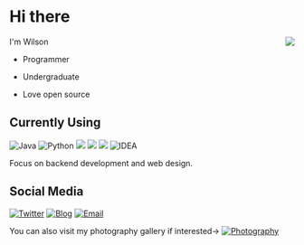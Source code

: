 # Hi there

<img align="right" src="https://github-readme-stats.vercel.app/api/top-langs/?username=wilsongibbs&layout=compact" />

I'm Wilson

- Programmer

- Undergraduate

- Love open source
  
  

## Currently Using

![Java](https://img.shields.io/badge/-Java-e06a00?style=flat-square&logo=Java&labelColor=orange&logoColor=FFF) ![Python](https://img.shields.io/badge/-Python-2d5f96?style=flat-square&logo=Python&labelColor=3776AB&logoColor=FFF) ![](https://img.shields.io/badge/-HTML5-e34f26?style=flat-square&logo=HTML5&logoColor=fff) ![](https://img.shields.io/badge/-CSS3-1572b6?style=flat-square&logo=CSS3&labelColor=1572b6) ![](https://img.shields.io/badge/-JavaScript-e5cd0c?style=flat-square&logo=JavaScript&labelColor=f7df1e&logoColor=000) ![IDEA](https://img.shields.io/badge/-IDEA-000?style=flat-square&logo=intellij-idea&logoColor=FFF)

Focus on backend development and web design.



## Social Media

[![Twitter](https://img.shields.io/badge/-@WilsongibbsZ-1ca0f1?style=flat-square&labelColor=1ca0f1&logo=twitter&logoColor=white)](https://twitter.com/WilsongibbsZ) [![Blog](https://img.shields.io/badge/-https://wilsongibbs.com-grey?style=flat-square&logo=Hexo&logoColor=fff)](https://www.wilsongibbs.com) [![Email](https://img.shields.io/badge/-wilsongibbs.com@gmail.com-d14836?style=flat-square&logo=gmail&logoColor=white&labelColor=c14438)](mailto:wilsongibbs.com@google.com)

You can also visit my photography gallery if interested-> [![Photography](https://img.shields.io/badge/-https://nsrain.com-0e83cd?style=flat-square&logo=WordPress&logoColor=fff)](https://nsrain.com)
